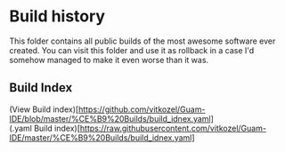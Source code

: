 # Build history

This folder contains all public builds of the most awesome software ever created.
You can visit this folder and use it as rollback in a case I'd somehow managed to make it even worse than it was.

## Build Index

(View Build index)[https://github.com/vitkozel/Guam-IDE/blob/master/%CE%B9%20Builds/build_idnex.yaml]<br>
(.yaml Build index)[https://raw.githubusercontent.com/vitkozel/Guam-IDE/master/%CE%B9%20Builds/build_idnex.yaml]
